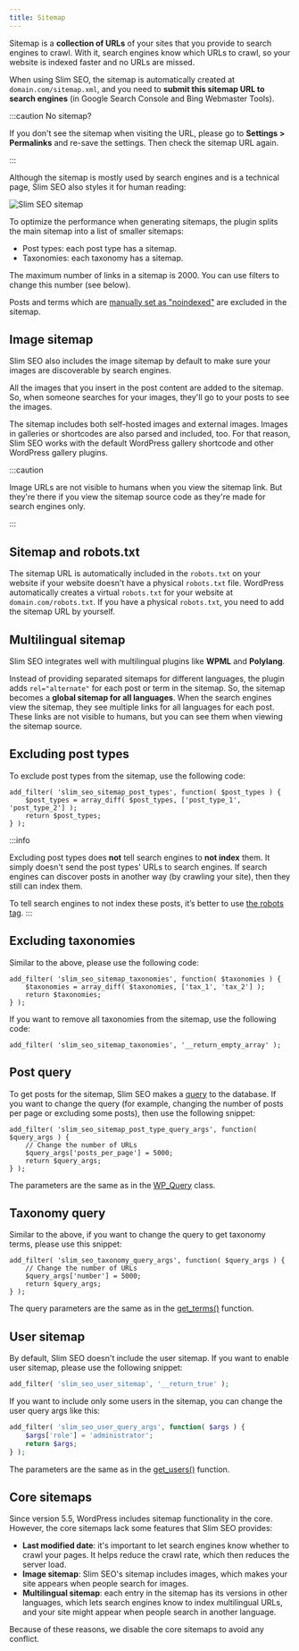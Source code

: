 ```yaml
---
title: Sitemap
---
```


Sitemap is a **collection of URLs** of your sites that you provide to search engines to crawl. With it, search engines know which URLs to crawl, so your website is indexed faster and no URLs are missed.

When using Slim SEO, the sitemap is automatically created at `domain.com/sitemap.xml`, and you need to **submit this sitemap URL to search engines** (in Google Search Console and Bing Webmaster Tools).

:::caution No sitemap?

If you don't see the sitemap when visiting the URL, please go to **Settings > Permalinks** and re-save the settings. Then check the sitemap URL again.

:::

Although the sitemap is mostly used by search engines and is a technical page, Slim SEO also styles it for human reading:

![Slim SEO sitemap](https://i.imgur.com/BerokZG.png)

To optimize the performance when generating sitemaps, the plugin splits the main sitemap into a list of smaller sitemaps:

- Post types: each post type has a sitemap.
- Taxonomies: each taxonomy has a sitemap.

The maximum number of links in a sitemap is 2000. You can use filters to change this number (see below).

Posts and terms which are [manually set as "noindexed"](/slim-seo/meta-robots-tag/) are excluded in the sitemap.

## Image sitemap

Slim SEO also includes the image sitemap by default to make sure your images are discoverable by search engines.

All the images that you insert in the post content are added to the sitemap. So, when someone searches for your images, they'll go to your posts to see the images.

The sitemap includes both self-hosted images and external images. Images in galleries or shortcodes are also parsed and included, too. For that reason, Slim SEO works with the default WordPress gallery shortcode and other WordPress gallery plugins.

:::caution

Image URLs are not visible to humans when you view the sitemap link. But they're there if you view the sitemap source code as they're made for search engines only.

:::

## Sitemap and robots.txt

The sitemap URL is automatically included in the `robots.txt` on your website if your website doesn't have a physical `robots.txt` file. WordPress automatically creates a virtual `robots.txt` for your website at `domain.com/robots.txt`. If you have a physical `robots.txt`, you need to add the sitemap URL by yourself.

## Multilingual sitemap

Slim SEO integrates well with multilingual plugins like **WPML** and **Polylang**.

Instead of providing separated sitemaps for different languages, the plugin adds `rel="alternate"` for each post or term in the sitemap. So, the sitemap becomes a **global sitemap for all languages**. When the search engines view the sitemap, they see multiple links for all languages for each post. These links are not visible to humans, but you can see them when viewing the sitemap source.

## Excluding post types

To exclude post types from the sitemap, use the following code:

```
add_filter( 'slim_seo_sitemap_post_types', function( $post_types ) {
    $post_types = array_diff( $post_types, ['post_type_1', 'post_type_2'] );
    return $post_types;
} );
```

:::info

Excluding post types does **not** tell search engines to **not index** them. It simply doesn't send the post types' URLs to search engines. If search engines can discover posts in another way (by crawling your site), then they still can index them.

To tell search engines to not index these posts, it’s better to use [the robots tag](/slim-seo/meta-robots-tag/).
:::


## Excluding taxonomies

Similar to the above, please use the following code:

```
add_filter( 'slim_seo_sitemap_taxonomies', function( $taxonomies ) {
    $taxonomies = array_diff( $taxonomies, ['tax_1', 'tax_2'] );
    return $taxonomies;
} );
```

If you want to remove all taxonomies from the sitemap, use the following code:

```
add_filter( 'slim_seo_sitemap_taxonomies', '__return_empty_array' );
```

## Post query

To get posts for the sitemap, Slim SEO makes a [query](https://developer.wordpress.org/reference/classes/wp_query/) to the database. If you want to change the query (for example, changing the number of posts per page or excluding some posts), then use the following snippet:

```
add_filter( 'slim_seo_sitemap_post_type_query_args', function( $query_args ) {
    // Change the number of URLs
    $query_args['posts_per_page'] = 5000;
    return $query_args;
} );
```

The parameters are the same as in the [WP_Query](https://developer.wordpress.org/reference/classes/wp_query/) class.

## Taxonomy query

Similar to the above, if you want to change the query to get taxonomy terms, please use this snippet:

```
add_filter( 'slim_seo_taxonomy_query_args', function( $query_args ) {
    // Change the number of URLs
    $query_args['number'] = 5000;
    return $query_args;
} );
```

The query parameters are the same as in the [get_terms()](https://developer.wordpress.org/reference/functions/get_terms/) function.

## User sitemap

By default, Slim SEO doesn't include the user sitemap. If you want to enable user sitemap, please use the following snippet:

```php
add_filter( 'slim_seo_user_sitemap', '__return_true' );
```

If you want to include only some users in the sitemap, you can change the user query args like this:

```php
add_filter( 'slim_seo_user_query_args', function( $args ) {
    $args['role'] = 'administrator';
    return $args;
} );
```

The parameters are the same as in the [get_users()](https://developer.wordpress.org/reference/functions/get_users/) function.

## Core sitemaps

Since version 5.5, WordPress includes sitemap functionality in the core. However, the core sitemaps lack some features that Slim SEO provides:

- **Last modified date**: it's important to let search engines know whether to crawl your pages. It helps reduce the crawl rate, which then reduces the server load.
- **Image sitemap**: Slim SEO's sitemap includes images, which makes your site appears when people search for images.
- **Multilingual sitemap**: each entry in the sitemap has its versions in other languages, which lets search engines know to index multilingual URLs, and your site might appear when people search in another language.

Because of these reasons, we disable the core sitemaps to avoid any conflict.
